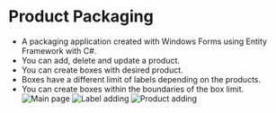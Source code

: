 # Product Packaging

- A packaging application created with Windows Forms using Entity Framework with C#.
- You can add, delete and update a product.
- You can create boxes with desired product.
- Boxes have a different limit of labels depending on the products.
- You can create boxes within the boundaries of the box limit.
![Main page](https://user-images.githubusercontent.com/56637126/196941879-71ea0b8b-c8e7-4862-af5a-41f40ed52377.png)
![Label adding](https://user-images.githubusercontent.com/56637126/196942053-3700ff15-d547-4931-bc6f-53a037732704.png)
![Product adding](https://user-images.githubusercontent.com/56637126/196942340-d1a137b4-99eb-4cf2-b8af-e054f6a0ffec.png)

 

